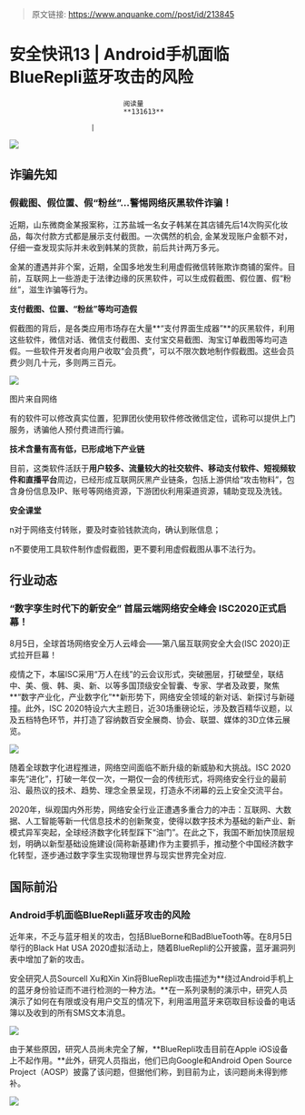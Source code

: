 > 原文链接: https://www.anquanke.com//post/id/213845 


# 安全快讯13 | Android手机面临BlueRepli蓝牙攻击的风险


                                阅读量   
                                **131613**
                            
                        |
                        
                                                                                    



[![](https://p3.ssl.qhimg.com/t01679955f34d83cfba.png)](https://p3.ssl.qhimg.com/t01679955f34d83cfba.png)



## 诈骗先知

### 假截图、假位置、假“粉丝”…警惕网络灰黑软件诈骗！

近期，山东微商金某报案称，江苏盐城一名女子韩某在其店铺先后14次购买化妆品，每次付款方式都是展示支付截图。一次偶然的机会, 金某发现账户金额不对，仔细一查发现实际并未收到韩某的货款，前后共计两万多元。

金某的遭遇并非个案，近期，全国多地发生利用虚假微信转账欺诈商铺的案件。目前，互联网上一些游走于法律边缘的灰黑软件，可以生成假截图、假位置、假“粉丝”，滋生诈骗等行为。



**支付截图、位置、“粉丝”等均可造假**

假截图的背后，是各类应用市场存在大量**“支付界面生成器”**的灰黑软件，利用这些软件，微信对话、微信支付截图、支付宝交易截图、淘宝订单截图等均可造假。一些软件开发者向用户收取“会员费”，可以不限次数地制作假截图。这些会员费少则几十元，多则两三百元。

[![](https://p0.ssl.qhimg.com/t01b20a85a1ea1fbf07.png)](https://p0.ssl.qhimg.com/t01b20a85a1ea1fbf07.png)

图片来自网络

有的软件可以修改真实位置，犯罪团伙使用软件修改微信定位，谎称可以提供上门服务，诱骗他人预付费进而行骗。



**技术含量有高有低，已形成地下产业链**

目前，这类软件活跃于**用户较多、流量较大的社交软件、移动支付软件、短视频软件和直播平台**周边，已经形成互联网灰黑产业链条，包括上游供给“攻击物料”，包含身份信息及IP、账号等网络资源，下游团伙利用渠道资源，辅助变现及洗钱。



**安全课堂**

n对于网络支付转账，要及时查验钱款流向，确认到账信息；

n不要使用工具软件制作虚假截图，更不要利用虚假截图从事不法行为。



## 行业动态

### “数字孪生时代下的新安全” 首届云端网络安全峰会 ISC2020正式启幕！

8月5日，全球首场网络安全万人云峰会——第八届互联网安全大会(ISC 2020)正式拉开巨幕！

疫情之下，本届ISC采用“万人在线”的云会议形式，突破圈层，打破壁垒，联结中、美、俄、韩、奥、新、以等多国顶级安全智囊、专家、学者及政要，聚焦**“数字产业化，产业数字化”**新形势下，网络安全领域的新对话、新探讨与新碰撞。此外，ISC 2020特设六大主题日，近30场重磅论坛，涉及数百精华议题，以及五档特色环节，并打造了容纳数百安全展商、协会、联盟、媒体的3D立体云展览。

[![](https://p1.ssl.qhimg.com/t01bc0fc68733bd91db.png)](https://p1.ssl.qhimg.com/t01bc0fc68733bd91db.png)

随着全球数字化进程推进，网络空间面临不断升级的新威胁和大挑战。ISC 2020率先“进化”，打破一年仅一次，一期仅一会的传统形式，将网络安全行业的最前沿、最热议的技术、趋势、理念全景呈现，打造永不闭幕的云上安全交流平台。

2020年，纵观国内外形势，网络安全行业正遭遇多重合力的冲击：互联网、大数据、人工智能等新一代信息技术的创新聚变，使得以数字技术为基础的新产业、新模式异军突起，全球经济数字化转型踩下“油门”。在此之下，我国不断加快顶层规划，明确以新型基础设施建设(简称新基建)作为主要抓手，推动整个中国经济数字化转型，逐步通过数字孪生实现物理世界与现实世界完全对应.



## 国际前沿

### Android手机面临BlueRepli蓝牙攻击的风险

近年来，不乏与蓝牙相关的攻击，包括BlueBorne和BadBlueTooth等。在8月5日举行的Black Hat USA 2020虚拟活动上，随着BlueRepli的公开披露，蓝牙漏洞列表中增加了新的攻击。

安全研究人员Sourcell Xu和Xin Xin将BlueRepli攻击描述为**绕过Android手机上的蓝牙身份验证而不进行检测的一种方法。**在一系列录制的演示中，研究人员演示了如何在有限或没有用户交互的情况下，利用滥用蓝牙来窃取目标设备的电话簿以及收到的所有SMS文本消息。

[![](https://p0.ssl.qhimg.com/t01b1343993484b6956.jpg)](https://p0.ssl.qhimg.com/t01b1343993484b6956.jpg)

由于某些原因，研究人员尚未完全了解，**BlueRepli攻击目前在Apple iOS设备上不起作用。**此外，研究人员指出，他们已向Google和Android Open Source Project（AOSP）披露了该问题，但据他们称，到目前为止，该问题尚未得到修补。

[![](https://p0.ssl.qhimg.com/t01a126f2cd509a70f9.png)](https://p0.ssl.qhimg.com/t01a126f2cd509a70f9.png)
